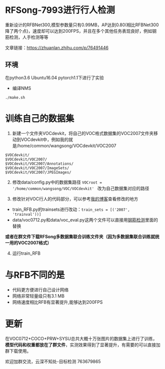 # RFSong-7993进行行人检测
重新设计的RFBNet300,模型参数量只有0.99MB，AP达到0.80(相比RFBNet300降了两个点)，速度却可以达到200FPS，并且在多个其他任务表现良好，例如钢筋检测，人手检测等等

文章链接：https://zhuanlan.zhihu.com/p/76491446

## 环境
在python3.6 Ubuntu16.04 pytorch1.1下进行了实验

- 编译NMS

 `./make.sh`

# 训练自己的数据集

1. 新建一个文件夹VOCdevkit，将自己的VOC格式数据集的VOC2007文件夹移动到VOCdevkit中，例如我的就是/home/common/wangsong/VOCdevkit/VOC2007
```Shell
$VOCdevkit/
$VOCdevkit/VOC2007/
$VOCdevkit/VOC2007/Annotations/
$VOCdevkit/VOC2007/ImageSets/
$VOCdevkit/VOC2007/JPEGImages/
```

2. 修改data/config.py中的数据集路径 `VOCroot = '/home/common/wangsong/VOC/VOCdevkit' ` 改为自己数据集对应的路径

3. 修改针对VOC行人的代码部分，可以参考[我的博客](https://zhuanlan.zhihu.com/p/75086049 "悬停显示")查看修改的地方
  - train_RFB.py的trainsets进行改动：`train_sets = [('2007', 'trainval'))]`
  - data/voc0712.py和data/voc_eval.py这两个文件可以直接用[钢筋检测](https://zhuanlan.zhihu.com/p/75086049 "悬停显示")里面的替换
  
  **或者在群文件下载RFSong多数据集联合训练文件夹（因为多数据集联合训练就统一用的VOC2007格式）**

4. 运行train_RFB

# 与RFB不同的是
- 代码更方便进行自己设计网络
- 网络非常轻量级只有3.1 MB
- 网络速度相比RFB有显著提升,能够达到200FPS

# 更新
在VOC0712+COCO+PRW+SYSU总共大概十万张图片的数据集上进行了训练，**模型代码和权重都放在了群文件**，实测效果得到了显著提升，有需要的可以直接加群下载使用。

欢迎加群交流，云深不知处-目标检测 763679865

